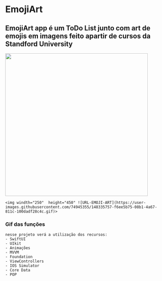 # EmojiArt
## EmojiArt app  é um ToDo List junto com art de emojis em imagens feito apartir de cursos da Standford University

<p align="left">
    <img windth="250"  height="450" src="https://user-images.githubusercontent.com/74945355/148328110-7bdc639f-ddd8-48b4-b2ca-94e58ccc0281.gif">

    <img windth="250"  height="450" ![URL-EMOJI-ART](https://user-images.githubusercontent.com/74945355/148335757-f6ee5b75-08b1-4a67-811c-100dadf28c4c.gif)>


### Gif das funções
    nesse projeto verá a utilização dos recursos:
    - SwiftUI
    - UIkit 
    - Animações 
    - MVVM 
    - Foundation
    - ViewControllers
    - IOS Simulator
    - Core Data
    - POP
